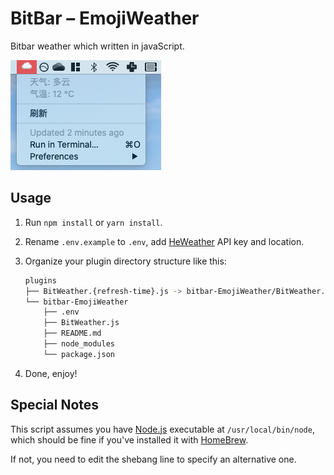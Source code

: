# BitBar – EmojiWeather

Bitbar weather which written in javaScript.

![EmojiWeather](assets/screenshot.png)

## Usage

1. Run `npm install` or `yarn install`.

2. Rename `.env.example` to `.env`, add [HeWeather](https://dev.heweather.com/) API key and location.

3. Organize your plugin directory structure like this:

   ```bash
   plugins
   ├── BitWeather.{refresh-time}.js -> bitbar-EmojiWeather/BitWeather.js
   └── bitbar-EmojiWeather
       ├── .env
       ├── BitWeather.js
       ├── README.md
       ├── node_modules
       └── package.json
   ```

4. Done, enjoy!

## Special Notes

This script assumes you have [Node.js](https://nodejs.org/) executable at `/usr/local/bin/node`, which should be fine if you've installed it with [HomeBrew](https://brew.sh).

If not, you need to edit the shebang line to specify an alternative one.
